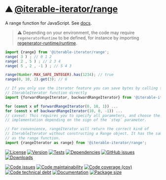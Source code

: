 :mountain: [@iterable-iterator/range](https://iterable-iterator.github.io/range)
==

A range function for JavaScript.
See [docs](https://iterable-iterator.github.io/range/index.html).

> :warning: Depending on your environment, the code may require
> `regeneratorRuntime` to be defined, for instance by importing
> [regenerator-runtime/runtime](https://www.npmjs.com/package/regenerator-runtime).

```js
import {range} from '@iterable-iterator/range';
range( 3 ) ; // 0 1 2
range( 2 , 5 ) ; // 2 3 4
range( 5 , 2 , -1 ) ; // 5 4 3

range(Number.MAX_SAFE_INTEGER).has(1234); // true
range(0, 10, 2).get(3); // 6

// If you only use the iterator feature you can save bytes by calling the
// IterableIterator function directly
import {forwardRangeIterator, backwardRangeIterator} from '@iterable-iterator/range';

for (const x of forwardRangeIterator(0, 10, 1)) ...
for (const x of backwardRangeIterator(10, 0, -1)) ...
// caveat: This requires you to specify all parameters, and choose the correct
// implementation depending on the sign of the `step` parameter.

// For convenience, rangeIterator will return the correct kind of
// IterableIterator without constructing a Range object. It has the same signature
// as the range function.
import {rangeIterator as range} from '@iterable-iterator/range';
```

[![License](https://img.shields.io/github/license/iterable-iterator/range.svg)](https://raw.githubusercontent.com/iterable-iterator/range/main/LICENSE)
[![Version](https://img.shields.io/npm/v/@iterable-iterator/range.svg)](https://www.npmjs.org/package/@iterable-iterator/range)
[![Tests](https://img.shields.io/github/actions/workflow/status/iterable-iterator/range/ci.yml?branch=main&event=push&label=tests)](https://github.com/iterable-iterator/range/actions/workflows/ci.yml?query=branch:main)
[![Dependencies](https://img.shields.io/librariesio/github/iterable-iterator/range.svg)](https://github.com/iterable-iterator/range/network/dependencies)
[![GitHub issues](https://img.shields.io/github/issues/iterable-iterator/range.svg)](https://github.com/iterable-iterator/range/issues)
[![Downloads](https://img.shields.io/npm/dm/@iterable-iterator/range.svg)](https://www.npmjs.org/package/@iterable-iterator/range)

[![Code issues](https://img.shields.io/codeclimate/issues/iterable-iterator/range.svg)](https://codeclimate.com/github/iterable-iterator/range/issues)
[![Code maintainability](https://img.shields.io/codeclimate/maintainability/iterable-iterator/range.svg)](https://codeclimate.com/github/iterable-iterator/range/trends/churn)
[![Code coverage (cov)](https://img.shields.io/codecov/c/gh/iterable-iterator/range/main.svg)](https://codecov.io/gh/iterable-iterator/range)
[![Code technical debt](https://img.shields.io/codeclimate/tech-debt/iterable-iterator/range.svg)](https://codeclimate.com/github/iterable-iterator/range/trends/technical_debt)
[![Documentation](https://iterable-iterator.github.io/range/badge.svg)](https://iterable-iterator.github.io/range/source.html)
[![Package size](https://img.shields.io/bundlephobia/minzip/@iterable-iterator/range)](https://bundlephobia.com/result?p=@iterable-iterator/range)
